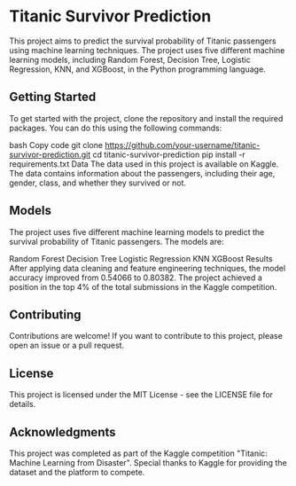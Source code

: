 # Titanic Survivor Prediction
This project aims to predict the survival probability of Titanic passengers using machine learning techniques. The project uses five different machine learning models, including Random Forest, Decision Tree, Logistic Regression, KNN, and XGBoost, in the Python programming language.

## Getting Started
To get started with the project, clone the repository and install the required packages. You can do this using the following commands:

bash
Copy code
git clone https://github.com/your-username/titanic-survivor-prediction.git
cd titanic-survivor-prediction
pip install -r requirements.txt
Data
The data used in this project is available on Kaggle. The data contains information about the passengers, including their age, gender, class, and whether they survived or not.

## Models
The project uses five different machine learning models to predict the survival probability of Titanic passengers. The models are:

Random Forest
Decision Tree
Logistic Regression
KNN
XGBoost
Results
After applying data cleaning and feature engineering techniques, the model accuracy improved from 0.54066 to 0.80382. The project achieved a position in the top 4% of the total submissions in the Kaggle competition.

## Contributing
Contributions are welcome! If you want to contribute to this project, please open an issue or a pull request.

## License
This project is licensed under the MIT License - see the LICENSE file for details.

## Acknowledgments
This project was completed as part of the Kaggle competition "Titanic: Machine Learning from Disaster". Special thanks to Kaggle for providing the dataset and the platform to compete.





